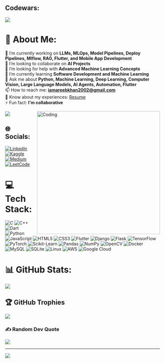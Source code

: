 ## Codewars:
<img src="https://www.codewars.com/users/iamareebkhan2002/badges/small"/>

# 💫 About Me:
🔭 I’m currently working on <b>LLMs, MLOps, Model Pipelines, Deploy Pipelines, Mlflow, RAG, Flutter, and Mobile App Development</b><br>
👯 I’m looking to collaborate on <b>AI Projects</b><br>
🤝 I’m looking for help with <b>Advanced Machine Learning Concepts</b><br>
🌱 I’m currently learning <b>Software Development and Machine Learning</b><br>
💬 Ask me about <b>Python, Machine Learning, Deep Learning, Computer Vision, Large Language Models, AI Agents, Automation, Flutter</b><br>
📫 How to reach me: <b>iamareebkhan2002@gmail.com</b><br>
📄 Know about my experiences: [Resume](https://drive.google.com/file/d/19dxJfGCLAxfOpHIkbcacMBDsAAXqkxhW/view?usp=drive_link)<br>
⚡ Fun fact: <b>I'm collaborative</b><br>

<img align="right" alt="Coding" width="400" src="https://media.tenor.com/rePDfDWO3XoAAAAd/hacking.gif"/>

![](./profile-3d-contrib/profile-green-animate.svg)

## 🌐 Socials:
[![LinkedIn](https://img.shields.io/badge/LinkedIn-%230077B5.svg?logo=linkedin&logoColor=white)](https://linkedin.com/in/mreeb/)
[![Kaggle](https://img.shields.io/badge/Kaggle-%2312100E.svg?logo=kaggle&logoColor=white)](https://kaggle.com/muhammadareebkhan)
[![Medium](https://img.shields.io/badge/Medium-%2312100E.svg?logo=medium&logoColor=white)](https://medium.com/@iamareebkhan2002)
[![LeetCode](https://img.shields.io/badge/LeetCode-%23007ACC.svg?logo=leetcode&logoColor=white)](https://www.leetcode.com/iamareebkhan2002/)

# 💻 Tech Stack:

![C](https://img.shields.io/badge/c-%2300599C.svg?style=for-the-badge&logo=c&logoColor=white)
![C++](https://img.shields.io/badge/c++-%2300599C.svg?style=for-the-badge&logo=c%2B%2B&logoColor=white)
![Dart](https://img.shields.io/badge/dart-%230175C2.svg?style=for-the-badge&logo=dart&logoColor=white)
![Python](https://img.shields.io/badge/python-%233776AB.svg?style=for-the-badge&logo=python&logoColor=white)
![JavaScript](https://img.shields.io/badge/javascript-%23323330.svg?style=for-the-badge&logo=javascript&logoColor=%23F7DF1E)
![HTML5](https://img.shields.io/badge/html5-%23E34F26.svg?style=for-the-badge&logo=html5&logoColor=white)
![CSS3](https://img.shields.io/badge/css3-%231572B6.svg?style=for-the-badge&logo=css3&logoColor=white)
![Flutter](https://img.shields.io/badge/Flutter-%2302569B.svg?style=for-the-badge&logo=flutter&logoColor=white)
![Django](https://img.shields.io/badge/django-%23092E20.svg?style=for-the-badge&logo=django&logoColor=white)
![Flask](https://img.shields.io/badge/flask-%23000.svg?style=for-the-badge&logo=flask&logoColor=white)
![TensorFlow](https://img.shields.io/badge/TensorFlow-%23FF6F00.svg?style=for-the-badge&logo=TensorFlow&logoColor=white)
![PyTorch](https://img.shields.io/badge/PyTorch-%23EE4C2C.svg?style=for-the-badge&logo=PyTorch&logoColor=white)
![Scikit-Learn](https://img.shields.io/badge/scikit--learn-%23F7931E.svg?style=for-the-badge&logo=scikit-learn&logoColor=white)
![Pandas](https://img.shields.io/badge/pandas-%23150458.svg?style=for-the-badge&logo=pandas&logoColor=white)
![NumPy](https://img.shields.io/badge/numpy-%23013243.svg?style=for-the-badge&logo=numpy&logoColor=white)
![OpenCV](https://img.shields.io/badge/opencv-%23white.svg?style=for-the-badge&logo=opencv&logoColor=white)
![Docker](https://img.shields.io/badge/docker-%232496ED.svg?style=for-the-badge&logo=docker&logoColor=white)
![MySQL](https://img.shields.io/badge/mysql-%2300f.svg?style=for-the-badge&logo=mysql&logoColor=white)
![SQLite](https://img.shields.io/badge/sqlite-%2307405e.svg?style=for-the-badge&logo=sqlite&logoColor=white)
![Linux](https://img.shields.io/badge/linux-%23FCC624.svg?style=for-the-badge&logo=linux&logoColor=black)
![AWS](https://img.shields.io/badge/AWS-%23FF9900.svg?style=for-the-badge&logo=amazon-aws&logoColor=white)
![Google Cloud](https://img.shields.io/badge/Google%20Cloud-%234285F4.svg?style=for-the-badge&logo=google-cloud&logoColor=white)

# 📊 GitHub Stats:
![](https://github-readme-streak-stats.herokuapp.com/?user=AhmadMujtaba200210&theme=gruvbox&hide_border=false)<br/>

## 🏆 GitHub Trophies
![](https://github-profile-trophy.vercel.app/?username=AhmadMujtaba200210&theme=discord&no-frame=false&no-bg=false&margin-w=4)

### ✍️ Random Dev Quote
![](https://quotes-github-readme.vercel.app/api?type=horizontal&theme=tokyonight)


---
[![](https://visitcount.itsvg.in/api?id=AhmadMujtaba200210&icon=0&color=0)](https://visitcount.itsvg.in)
